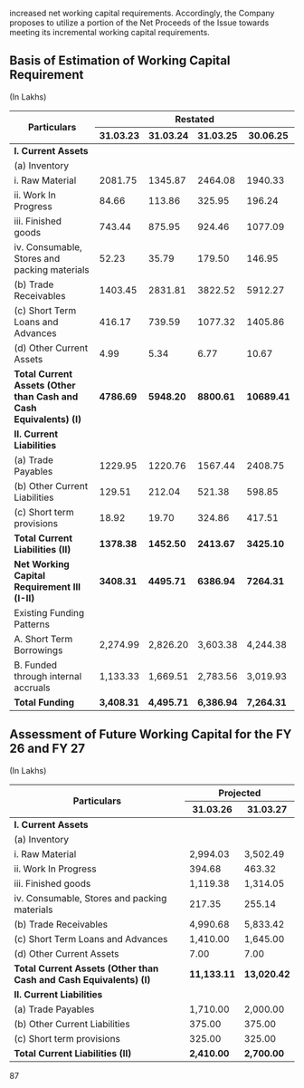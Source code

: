 increased net working capital requirements. Accordingly, the Company proposes to utilize a portion of the Net Proceeds of the Issue towards meeting its incremental working capital requirements.

## Basis of Estimation of Working Capital Requirement

(In Lakhs)

<table><thead><tr><th rowspan="2">Particulars</th><th colspan="4">Restated</th></tr><tr><th>31.03.23</th><th>31.03.24</th><th>31.03.25</th><th>30.06.25</th></tr></thead><tbody><tr><td><strong>I. Current Assets</strong></td><td></td><td></td><td></td><td></td></tr><tr><td>(a) Inventory</td><td></td><td></td><td></td><td></td></tr><tr><td>i. Raw Material</td><td>2081.75</td><td>1345.87</td><td>2464.08</td><td>1940.33</td></tr><tr><td>ii. Work In Progress</td><td>84.66</td><td>113.86</td><td>325.95</td><td>196.24</td></tr><tr><td>iii. Finished goods</td><td>743.44</td><td>875.95</td><td>924.46</td><td>1077.09</td></tr><tr><td>iv. Consumable, Stores and packing materials</td><td>52.23</td><td>35.79</td><td>179.50</td><td>146.95</td></tr><tr><td>(b) Trade Receivables</td><td>1403.45</td><td>2831.81</td><td>3822.52</td><td>5912.27</td></tr><tr><td>(c) Short Term Loans and Advances</td><td>416.17</td><td>739.59</td><td>1077.32</td><td>1405.86</td></tr><tr><td>(d) Other Current Assets</td><td>4.99</td><td>5.34</td><td>6.77</td><td>10.67</td></tr><tr><td><strong>Total Current Assets (Other than Cash and Cash Equivalents) (I)</strong></td><td><strong>4786.69</strong></td><td><strong>5948.20</strong></td><td><strong>8800.61</strong></td><td><strong>10689.41</strong></td></tr><tr><td><strong>II. Current Liabilities</strong></td><td></td><td></td><td></td><td></td></tr><tr><td>(a) Trade Payables</td><td>1229.95</td><td>1220.76</td><td>1567.44</td><td>2408.75</td></tr><tr><td>(b) Other Current Liabilities</td><td>129.51</td><td>212.04</td><td>521.38</td><td>598.85</td></tr><tr><td>(c) Short term provisions</td><td>18.92</td><td>19.70</td><td>324.86</td><td>417.51</td></tr><tr><td><strong>Total Current Liabilities (II)</strong></td><td><strong>1378.38</strong></td><td><strong>1452.50</strong></td><td><strong>2413.67</strong></td><td><strong>3425.10</strong></td></tr><tr><td><strong>Net Working Capital Requirement III (I-II)</strong></td><td><strong>3408.31</strong></td><td><strong>4495.71</strong></td><td><strong>6386.94</strong></td><td><strong>7264.31</strong></td></tr><tr><td>Existing Funding Patterns</td><td></td><td></td><td></td><td></td></tr><tr><td>A. Short Term Borrowings</td><td>2,274.99</td><td>2,826.20</td><td>3,603.38</td><td>4,244.38</td></tr><tr><td>B. Funded through internal accruals</td><td>1,133.33</td><td>1,669.51</td><td>2,783.56</td><td>3,019.93</td></tr><tr><td><strong>Total Funding</strong></td><td><strong>3,408.31</strong></td><td><strong>4,495.71</strong></td><td><strong>6,386.94</strong></td><td><strong>7,264.31</strong></td></tr></tbody></table>

## Assessment of Future Working Capital for the FY 26 and FY 27

(In Lakhs)

<table><thead><tr><th rowspan="2">Particulars</th><th colspan="2">Projected</th></tr><tr><th>31.03.26</th><th>31.03.27</th></tr></thead><tbody><tr><td><strong>I. Current Assets</strong></td><td></td><td></td></tr><tr><td>(a) Inventory</td><td></td><td></td></tr><tr><td>i. Raw Material</td><td>2,994.03</td><td>3,502.49</td></tr><tr><td>ii. Work In Progress</td><td>394.68</td><td>463.32</td></tr><tr><td>iii. Finished goods</td><td>1,119.38</td><td>1,314.05</td></tr><tr><td>iv. Consumable, Stores and packing materials</td><td>217.35</td><td>255.14</td></tr><tr><td>(b) Trade Receivables</td><td>4,990.68</td><td>5,833.42</td></tr><tr><td>(c) Short Term Loans and Advances</td><td>1,410.00</td><td>1,645.00</td></tr><tr><td>(d) Other Current Assets</td><td>7.00</td><td>7.00</td></tr><tr><td><strong>Total Current Assets (Other than Cash and Cash Equivalents) (I)</strong></td><td><strong>11,133.11</strong></td><td><strong>13,020.42</strong></td></tr><tr><td><strong>II. Current Liabilities</strong></td><td></td><td></td></tr><tr><td>(a) Trade Payables</td><td>1,710.00</td><td>2,000.00</td></tr><tr><td>(b) Other Current Liabilities</td><td>375.00</td><td>375.00</td></tr><tr><td>(c) Short term provisions</td><td>325.00</td><td>325.00</td></tr><tr><td><strong>Total Current Liabilities (II)</strong></td><td><strong>2,410.00</strong></td><td><strong>2,700.00</strong></td></tr></tbody></table>

87